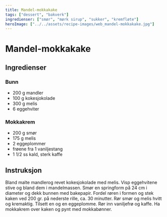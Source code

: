 ```yaml
---
title: Mandel-mokkakake
tags: ["dessert", "bakverk"]
ingredienser: ["smør", "mørk sirup", "sukker", "kremfløte"]
heroImage: ["../../assets/recipe-images/web_mandel-mokkakake.jpg"]
---
```


# Mandel-mokkakake

## Ingredienser

### Bunn

- 200 g mandler
- 100 g kokesjokolade
- 300 g melis
- 6 eggehviter

### Mokkakrem

- 200 g smør
- 175 g melis
- 2 eggeplommer
- frøene fra 1 vaniljestang
- 1 1/2 ss kald, sterk kaffe

## Instruksjon

Bland malte mandlerog revet kokesjokolade med melis. Visp eggehvitene stive og bland dem i mandelmassen. Smør en springform på 24 cm i diameter og dekk bunnen med bakepapir. Fordel røren i formen og stek kaken ved 200 gr. på nederste rille, ca. 30 minutter. Rør smør og melis hvitt og kremaktig. Tilsett en og en eggeplomme. Rør inn vaniljefrø og kaffe. Ha mokkakrem over kaken og pynt med mokkabønner.
